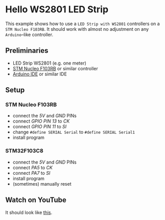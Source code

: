 # Hello WS2801 LED Strip

This example shows how to use a `LED Strip with WS2801` controllers on a `STM Nucleo F103RB`.
It should work with almost no adjustment on any `Arduino`–like controller.

## Preliminaries

* LED Strip WS2801 (e.g. one meter)
* [STM Nucleo F103RB](http://www.st.com/en/evaluation-tools/nucleo-f103rb.html) or similar controller
* [Arduino IDE](https://www.arduino.cc/) or similar IDE

## Setup

### STM Nucleo F103RB

* connect the *5V* and *GND* PINs
* connect *GPIO PIN 13* to *CK*
* connect *GPIO PIN 11* to *SI*
* change `#define SERIAL Serial` to `#define SERIAL Serial1`
* install program

### STM32F103C8

* connect the *5V* and *GND* PINs
* connect *PA5* to *CK*
* connect *PA7* to *SI*
* install program
* (sometimes) manually reset

## Watch on YouTube

It should look like [this](https://www.youtube.com/watch?v=vOKymU7Ov0c).